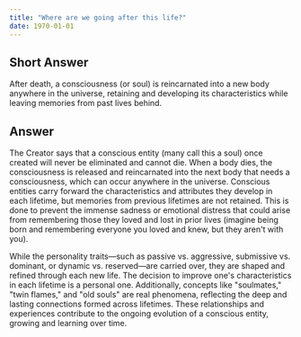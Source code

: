 ```yaml
---
title: "Where are we going after this life?"
date: 1970-01-01
---
```


## Short Answer
After death, a consciousness (or soul) is reincarnated into a new body anywhere in the universe, retaining and developing its characteristics while leaving memories from past lives behind.

## Answer
The Creator says that a conscious entity (many call this a soul) once created will never be eliminated and cannot die. When a body dies, the consciousness is released and reincarnated into the next body that needs a consciousness, which can occur anywhere in the universe. Conscious entities carry forward the characteristics and attributes they develop in each lifetime, but memories from previous lifetimes are not retained. This is done to prevent the immense sadness or emotional distress that could arise from remembering those they loved and lost in prior lives (imagine being born and remembering everyone you loved and knew, but they aren't with you).

While the personality traits—such as passive vs. aggressive, submissive vs. dominant, or dynamic vs. reserved—are carried over, they are shaped and refined through each new life. The decision to improve one's characteristics in each lifetime is a personal one. Additionally, concepts like "soulmates," "twin flames," and "old souls" are real phenomena, reflecting the deep and lasting connections formed across lifetimes. These relationships and experiences contribute to the ongoing evolution of a conscious entity, growing and learning over time.
